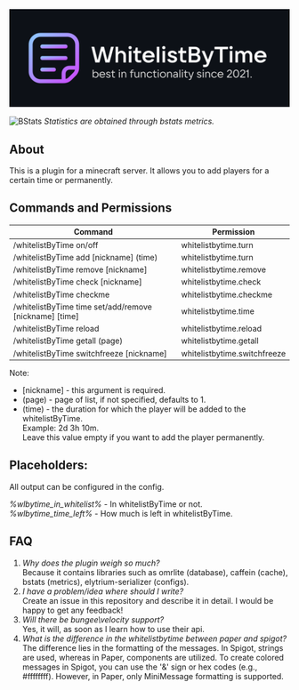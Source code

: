 <img src="./images/header.svg">

![BStats](https://bstats.org/signatures/bukkit/WhitelistByTime.svg)
*Statistics are obtained through bstats metrics.*

## About
This is a plugin for a minecraft server. It allows you to add players for a certain time or permanently.

## Commands and Permissions
| Command                                                | Permission                   |
|--------------------------------------------------------|------------------------------|
| /whitelistByTime on/off                                | whitelistbytime.turn         |
| /whitelistByTime add  [nickname] (time)                | whitelistbytime.turn         |
| /whitelistByTime remove [nickname]                     | whitelistbytime.remove       |
| /whitelistByTime check [nickname]                      | whitelistbytime.check        |
| /whitelistByTime checkme                               | whitelistbytime.checkme      |
| /whitelistByTime time set/add/remove [nickname] [time] | whitelistbytime.time         |
| /whitelistByTime reload                                | whitelistbytime.reload       |
| /whitelistByTime getall (page)                         | whitelistbytime.getall       |
| /whitelistByTime switchfreeze [nickname]               | whitelistbytime.switchfreeze |

Note:
- [nickname] - this argument is required.
- (page) - page of list, if not specified, defaults to 1.
- (time) - the duration for which the player will be added to the whitelistByTime.\
  Example: 2d 3h 10m.\
  Leave this value empty if you want to add the player permanently.

## Placeholders:
All output can be configured in the config.

*%wlbytime_in_whitelist%* - In whitelistByTime or not.\
*%wlbytime_time_left%* - How much is left in whitelistByTime.

## FAQ
1. *Why does the plugin weigh so much?*\
   Because it contains libraries such as omrlite (database), caffein (cache), bstats (metrics), elytrium-serializer (configs).
2. *I have a problem/idea where should I write?*\
   Create an issue in this repository and describe it in detail. I would be happy to get any feedback!
3. *Will there be bungee\velocity support?*\
   Yes, it will, as soon as I learn how to use their api.
4. *What is the difference in the whitelistbytime between paper and spigot?*\
   The difference lies in the formatting of the messages. In Spigot, strings are used, whereas in Paper, components are utilized. To create colored messages in Spigot, you can use the '&' sign or hex codes (e.g., #ffffffff). However, in Paper, only MiniMessage formatting is supported.
